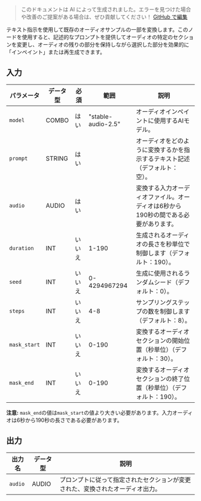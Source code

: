 > このドキュメントは AI によって生成されました。エラーを見つけた場合や改善のご提案がある場合は、ぜひ貢献してください！ [GitHub で編集](https://github.com/Comfy-Org/embedded-docs/blob/main/comfyui_embedded_docs/docs/StabilityAudioInpaint/ja.md)

テキスト指示を使用して既存のオーディオサンプルの一部を変換します。このノードを使用すると、記述的なプロンプトを提供してオーディオの特定のセクションを変更し、オーディオの残りの部分を保持しながら選択した部分を効果的に「インペイント」または再生成できます。

## 入力

| パラメータ | データ型 | 必須 | 範囲 | 説明 |
|-----------|-----------|----------|-------|-------------|
| `model` | COMBO | はい | "stable-audio-2.5"<br> | オーディオインペイントに使用するAIモデル。 |
| `prompt` | STRING | はい |  | オーディオをどのように変換するかを指示するテキスト記述（デフォルト：空）。 |
| `audio` | AUDIO | はい |  | 変換する入力オーディオファイル。オーディオは6秒から190秒の間である必要があります。 |
| `duration` | INT | いいえ | 1-190 | 生成されるオーディオの長さを秒単位で制御します（デフォルト：190）。 |
| `seed` | INT | いいえ | 0-4294967294 | 生成に使用されるランダムシード（デフォルト：0）。 |
| `steps` | INT | いいえ | 4-8 | サンプリングステップの数を制御します（デフォルト：8）。 |
| `mask_start` | INT | いいえ | 0-190 | 変換するオーディオセクションの開始位置（秒単位）（デフォルト：30）。 |
| `mask_end` | INT | いいえ | 0-190 | 変換するオーディオセクションの終了位置（秒単位）（デフォルト：190）。 |

**注意:** `mask_end`の値は`mask_start`の値より大きい必要があります。入力オーディオは6秒から190秒の長さである必要があります。

## 出力

| 出力名 | データ型 | 説明 |
|-------------|-----------|-------------|
| `audio` | AUDIO | プロンプトに従って指定されたセクションが変更された、変換されたオーディオ出力。 |
